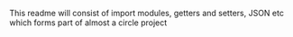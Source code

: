This readme will consist of import modules, getters and setters, JSON etc which forms part of almost a circle project